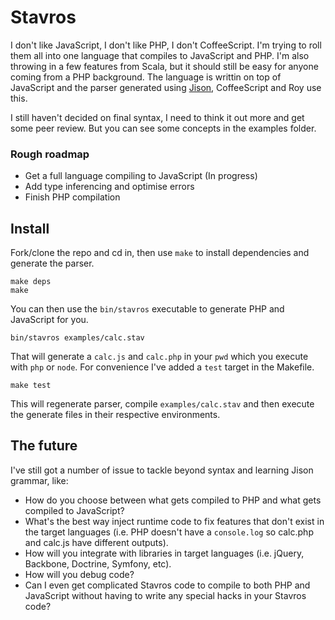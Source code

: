 # Stavros

I don't like JavaScript, I don't like PHP, I don't CoffeeScript. I'm trying to roll them all into one language that compiles to JavaScript and PHP. I'm also throwing in a few features from Scala, but it should still be easy for anyone coming from a PHP background. The language is writtin on top of JavaScript and the parser generated using [Jison](http://zaach.github.com/jison/), CoffeeScript and Roy use this.

I still haven't decided on final syntax, I need to think it out more and get some peer review. But you can see some concepts in the examples folder.

### Rough roadmap

* Get a full language compiling to JavaScript (In progress)
* Add type inferencing and optimise errors
* Finish PHP compilation

## Install

Fork/clone the repo and cd in, then use `make` to install dependencies and generate the parser.

    make deps
    make

You can then use the `bin/stavros` executable to generate PHP and JavaScript for you.

    bin/stavros examples/calc.stav

That will generate a `calc.js` and `calc.php` in your `pwd` which you execute with `php` or `node`. For convenience I've added a `test` target in the Makefile.

    make test

This will regenerate parser, compile `examples/calc.stav` and then execute the generate files in their respective environments.

## The future

I've still got a number of issue to tackle beyond syntax and learning Jison grammar, like:

* How do you choose between what gets compiled to PHP and what gets compiled to JavaScript?
* What's the best way inject runtime code to fix features that don't exist in the target languages (i.e. PHP doesn't have a `console.log` so calc.php and calc.js have different outputs).
* How will you integrate with libraries in target languages (i.e. jQuery, Backbone, Doctrine, Symfony, etc).
* How will you debug code?
* Can I even get complicated Stavros code to compile to both PHP and JavaScript without having to write any special hacks in your Stavros code?
